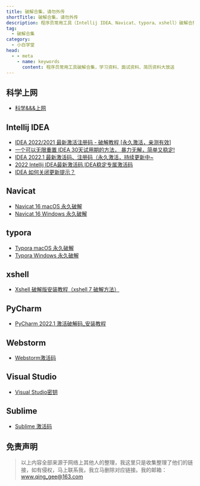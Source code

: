 ```yaml
---
title: 破解合集，请勿外传
shortTitle: 破解合集，请勿外传
description: 程序员常用工具（Intellij IDEA、Navicat、typora、xshell）破解合集，学习资料、面试资料、简历资料大放送
tag:
  - 破解合集
category:
  - 小白学堂
head:
  - - meta
    - name: keywords
      content: 程序员常用工具破解合集，学习资料、面试资料、简历资料大放送
---
```


## 科学上网

- [科学&&&上网](shangwang.md)

## Intellij IDEA

- [IDEA 2022/2021 最新激活注册码 - 破解教程 [永久激活，亲测有效]](ideapxideajhideayjjhmideazxjhzcmpjjcyjjhqcyx.md)
- [一个可以无限重置 IDEA 30天试用期的方法， 暴力无解，简单又稳定!](yigkymxczideatsyqdffblwxjcywdxbxt.md)
- [IDEA 2022.1 最新激活码、注册码（永久激活，持续更新中~ ](ideapjazjczxjhmzcmyjjhcxgxz.md)
- [2022 Intellij IDEA最新激活码,IDEA稳定专属激活码](ideajhmideajhmideapxideajhmideazcmideayjjhm.md)
- [IDEA 如何关闭更新提示？](intellijidearhgbgxdsxbxt.md)

## Navicat

- [Navicat 16 macOS 永久破解](navicatmacyjpx.md)
- [Navicat 16 Windows 永久破解](navicatzxbwindowspjbjc.md)

## typora

- [Typora macOS 永久破解](typoramaczwpjbhyjjdkptmarkdownbjqmksimacsocom.md)
- [Typora Windows 永久破解](typorayjpx.md)

## xshell

- [Xshell 破解版安装教程（xshell 7 破解方法）](pycharmjhpxmazjcnyrgxxbxt.md)

## PyCharm

- [PyCharm 2022.1 激活破解码_安装教程](pycharmjhpxmazjcnyrgxxbxt.md)

## Webstorm

- [Webstorm激活码](webstormjhmwebstormwdzsjhmxbxt.md)

## Visual Studio

- [Visual Studio密钥](visualstudiopxbazjcnfvisualstudiojhmmyxbxt.md)

## Sublime

- [Sublime 激活码](sublimetextzcmpjazjcqckyxbxt.md)

## 免责声明

>以上内容全部来源于网络上其他人的整理，我这里只是收集整理了他们的链接，如有侵权，马上联系我，我立马删除对应链接。我的邮箱：<a href="mailto:www.qing_gee@163.com">www.qing_gee@163.com</a>